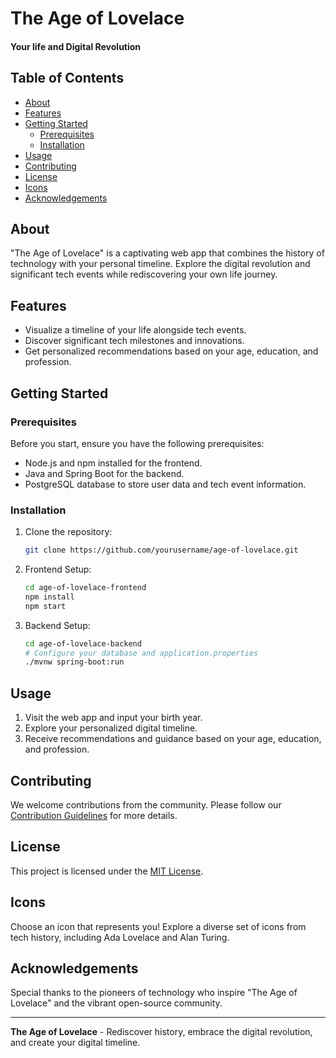 
# The Age of Lovelace
#### Your life and Digital Revolution
<!-- Logo in the making -->

## Table of Contents

- [About](#about)
- [Features](#features)
- [Getting Started](#getting-started)
  - [Prerequisites](#prerequisites)
  - [Installation](#installation)
- [Usage](#usage)
- [Contributing](#contributing)
- [License](#license)
- [Icons](#icons)
- [Acknowledgements](#acknowledgements)

## About

"The Age of Lovelace" is a captivating web app that combines the history of technology with your personal timeline. Explore the digital revolution and significant tech events while rediscovering your own life journey.

## Features

- Visualize a timeline of your life alongside tech events.
- Discover significant tech milestones and innovations.
- Get personalized recommendations based on your age, education, and profession.

## Getting Started

### Prerequisites

Before you start, ensure you have the following prerequisites:

- Node.js and npm installed for the frontend.
- Java and Spring Boot for the backend.
- PostgreSQL database to store user data and tech event information.

### Installation

1. Clone the repository:
   ```bash
   git clone https://github.com/yourusername/age-of-lovelace.git
   ```

2. Frontend Setup:
   ```bash
   cd age-of-lovelace-frontend
   npm install
   npm start
   ```

3. Backend Setup:
   ```bash
   cd age-of-lovelace-backend
   # Configure your database and application.properties
   ./mvnw spring-boot:run
   ```

## Usage

1. Visit the web app and input your birth year.
2. Explore your personalized digital timeline.
3. Receive recommendations and guidance based on your age, education, and profession.

## Contributing

We welcome contributions from the community. Please follow our [Contribution Guidelines](CONTRIBUTING.md) for more details.

## License

This project is licensed under the [MIT License](LICENSE).

## Icons

Choose an icon that represents you! Explore a diverse set of icons from tech history, including Ada Lovelace and Alan Turing.

## Acknowledgements 

Special thanks to the pioneers of technology who inspire "The Age of Lovelace" and the vibrant open-source community.

---

**The Age of Lovelace** - Rediscover history, embrace the digital revolution, and create your digital timeline.
```
